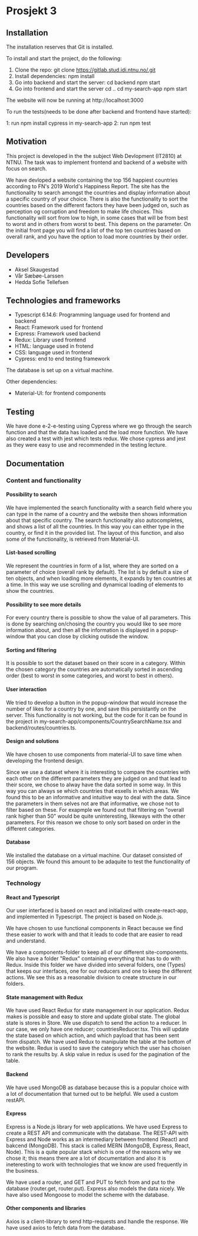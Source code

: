 # Prosjekt 3

## Installation 
The installation reserves that Git is installed. 

To install and start the project, do the following:


1. Clone the repo: 
 git clone https://gitlab.stud.idi.ntnu.no/.git
2. Install dependencies:
 npm install 
3. Go into backend and start the server: cd backend
npm start
4. Go into frontend and start the server 
 cd ..
cd my-search-app
npm start

The website will now be running at http://localhost:3000

To run the tests(needs to be done after backend and frontend have started):

1: run npm install cypress in my-search-app
2: run npm test


## Motivation 
This project is developed in the the subject Web Devlopment (IT2810) at NTNU. The task was to implement frontend and backend of a website with focus on search. 

We have devloped a website containing the top 156 happiest countries according to FN's 2019 World's Happiness Report. The site has the functionality to search amongst the countries and 
display information about a specific country of your choice. There is also the functionality to sort the countries based on the different factors they have been judged on, such as 
perception og corruption and freedom to make life choices. This functionality will sort from low to high, in some cases that will be from best to worst and in others from worst to best.
This depens on the parameter. On the initial front page you will find a list 
of the top ten countries based on overall rank, and you have the option to load more countries by their order.


## Developers 
- Aksel Skaugestad 
- Vår Sæbøe-Larssen
- Hedda Sofie Tellefsen


## Technologies and frameworks
- Typescript 6.14.6: Programming language used for frontend and backend 
- React: Framework used for frontend 
- Express: Framework used backend 
- Redux: Library used frontend 
- HTML: language used in frotend 
- CSS: language used in frontend 
- Cypress: end to end testing framework

The database is set up on a virtual machine.

Other dependencies: 
- Material-UI: for frontend components 


## Testing 
We have done e-2-e-testing using Cypress where we go through the search function and that the data has loaded and the load more function.
We have also created a test with jest which tests redux.
We chose cypress and jest as they were easy to use and recommended in the testing lecture.

## Documentation 
### Content and functionality

#### Possibility to search 
We have implemented the search functionality with a search field where you can type in the name of a country and the website then shows information about that 
specific country. The search functionality also autocompletes, and shows a list of all the countries. In this way you can either type in the country, or find 
it in the provided list.
The layout of this function, and also some of the functionality, is retrieved from Material-UI.

#### List-based scrolling 
We represent the countries in form of a list, where they are sorted on a parameter of choice (overall rank by default). The list is by default a size of ten objects, and when 
loading more elements, it expands by ten countries at a time. In this way we use scrolling and dynamical loading of elements to show the countries.

#### Possibility to see more details
For every country there is possible to show the value of all parameters. This is done by searching on/chosing the country you would like to see more information about, and then 
all the information is displayed in a popup-window that you can close by clicking outisde the window. 

#### Sorting and filtering
It is possible to sort the dataset based on their score in a category. 
Within the chosen category the countries are automatically sorted in ascending order (best to worst in some categories, and worst to best in others). 


#### User interaction
We tried to develop a button in the popup-window that would increase the number of likes for a country by one, and save this persistantly on the server. This functionality is not
working, but the code for it can be found in the project in my-search-app/components/CountrySearchName.tsx and backend/routes/countries.ts.

#### Design and solutions 

We have chosen to use components from material-UI to save time when developing the frontend design. 

Since we use a dataset where it is interesting to compare the countries with each other on the different parameters they are judged on and that lead to their score, we chose to alway 
have the data sorted in some way. In this way you can always se which countries that esxells in which areas. We found this to be an informative and intuitive way to deal 
with the data. Since the parameters in them selves not are that informative, we chose not to filter based on these. For exapmple we found out that filtering on "overall rank
higher than 50" would be quite uninteresting, likeways with the other parameters. For this reason we chose to only sort based on order in the different categories. 

#### Database 
We installed the database on a virtual machine. Our dataset consisted of 156 objects. We found this amount to be adaquite to test the functionality of our program.



### Technology

#### React and Typescript 
Our user interfaced is based on react and initialized with create-react-app, and implemented in Typescript. The project is based on Node.js.

We have chosen to use functional components in React because we find these easier to work with and that it leads to code that are easier to read and understand. 

We have a components-folder to keep all of our different site-components. We also have a folder "Redux" containing everything that has to do with Redux. Inside this folder we have divided into several folders, one (Types) that keeps our 
interfaces, one for our reducers and one  to keep the different actions. We see this as a reasonable division to create structure in our folders. 

#### State management with Redux 
We have used React Redux for state management in our application. Redux makes is possible and easy to store and update global state. The global state is stores in Store. We use dispatch to send the action to a reducer. In our case, we only have one reducer; 
countriesReducer.tsx. This will update the state based on which action, and which payload that has been sent from dispatch. We have used Redux to manipulate the table at the bottom of the website. Redux is used to save the category which the user has choisen to rank the results by.
A skip value in redux is used for the pagination of the table.


#### Backend 
We have used MongoDB as database because this is a popular choice with a lot of documentation that turned out to be helpful. We used a custom restAPI.


#### Express 
Express is a Node.js library for web applications. We have used Express to create a REST API and communicate with the database. The REST-API with Express and Node works
as an intermediary between frontend (React) and bakcend (MongoDB). This stack is called MERN (MongoDB, Express, React, Node). This is a quite popular stack which is one of the reasons 
why we chose it; this means there are a lot of documentation and also it is ineteresting to work with technologies that we know are used frequently in the business. 

We have used a router, and GET and PUT to fetch from and put to the database (router.get, router.put). Express also models the data nicely. We have also used Mongoose to model the scheme
with the database. 

#### Other components and libraries 
Axios is a client-library to send http-requests and handle the response. We have used axios to fetch data from the database.








